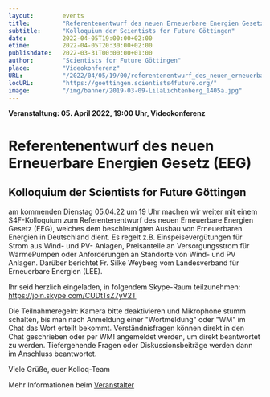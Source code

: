 ```yaml
---
layout:        events
title:         "Referentenentwurf des neuen Erneuerbare Energien Gesetz (EEG)"
subtitle:      "Kolloquium der Scientists for Future Göttingen"
date:          2022-04-05T19:00:00+02:00
etime:         2022-04-05T20:30:00+02:00
publishdate:   2022-03-31T00:00:00+01:00
author:        "Scientists for Future Göttingen"
place:         "Videokonferenz"
URL:           "/2022/04/05/19/00/referentenentwurf_des_neuen_erneuerbare_energien_gesetz_(eeg)"
locURL:        "https://goettingen.scientists4future.org/"
image:         "/img/banner/2019-03-09-LilaLichtenberg_1405a.jpg"
---
```


**Veranstaltung: 05. April 2022, 19:00 Uhr, Videokonferenz**

Referentenentwurf des neuen Erneuerbare Energien Gesetz (EEG)
===========

Kolloquium der Scientists for Future Göttingen
-----------
am kommenden Dienstag 05.04.22 um 19 Uhr machen wir weiter mit einem S4F-Kolloquium
zum Referentenentwurf des neuen Erneuerbare Energien Gesetz (EEG), welches dem  beschleunigten Ausbau von Erneuerbaren Energien in Deutschland  dient. Es regelt z.B. Einspeisevergütungen für Strom aus Wind- und PV- Anlagen, Preisanteile an Versorgungsstrom für WärmePumpen oder Anforderungen an Standorte von Wind- und PV Anlagen.
Darüber berichtet Fr. Silke Weyberg vom Landesverband für Erneuerbare Energien (LEE).

Ihr seid herzlich eingeladen, in folgendem Skype-Raum teilzunehmen:
https://join.skype.com/CUDtTsZ7yV2T

Die Teilnahmeregeln: Kamera bitte deaktivieren und Mikrophone stumm schalten, bis man nach Anmeldung einer "Wortmeldung" oder "WM" im Chat das Wort erteilt bekommt. Verständnisfragen können direkt in den Chat geschrieben oder per WM! angemeldet werden, um direkt beantwortet zu werden. Tiefergehende Fragen oder Diskussionsbeiträge werden dann im Anschluss beantwortet.


Viele Grüße,
euer Kolloq-Team

Mehr Informationen beim [Veranstalter](https://goettingen.scientists4future.org/)
